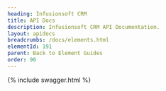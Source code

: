 ```yaml
---
heading: Infusionsoft CRM
title: API Docs
description: Infusionsoft CRM API Documentation.
layout: apidocs
breadcrumbs: /docs/elements.html
elementId: 191
parent: Back to Element Guides
order: 90
---
```


{% include swagger.html %}
